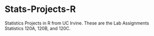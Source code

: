 # Stats-Projects-R
Statistics Projects in R from UC Irvine.
These are the Lab Assignments Statistics 120A, 120B, and 120C.
